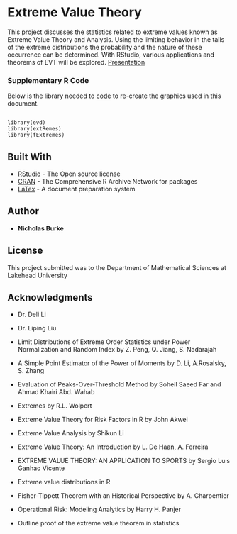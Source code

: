 # Extreme Value Theory

This [project](https://github.com/nbizzle23/EVT/blob/master/ExtremeValueTheoryProject.pdf) discusses the statistics related to extreme values known as Extreme Value Theory and Analysis. Using the limiting behavior in the tails of the extreme distributions the probability and the nature of these occurrence can be determined. With RStudio, various applications and  theorems of EVT  will be explored. [Presentation](https://rpubs.com/nburke2/629518)

### Supplementary R Code

Below is the library needed to [code](https://github.com/nbizzle23/EVT/blob/master/RCode.R) to re-create the graphics used in this document. 

```

library(evd)
library(extRemes)
library(fExtremes)

```

## Built With

* [RStudio](https://rstudio.com/products/rstudio/) - The Open source license
* [CRAN](https://cran.r-project.org/) - The Comprehensive R Archive Network for packages
* [LaTex](https://www.latex-project.org/) - A document preparation system


## Author

* **Nicholas Burke** 

## License

This project submitted was to the Department of Mathematical Sciences at Lakehead University

## Acknowledgments

* Dr. Deli Li

* Dr. Liping Liu

* Limit Distributions of Extreme Order Statistics under Power Normalization and Random Index by Z. Peng, Q. Jiang, S. Nadarajah

* A Simple Point Estimator of the Power of Moments by D. Li, A.Rosalsky, S. Zhang 

* Evaluation of Peaks-Over-Threshold Method by Soheil Saeed Far and Ahmad Khairi Abd. Wahab

 * Extremes by R.L. Wolpert

* Extreme Value Theory for Risk Factors in R by John Akwei

* Extreme Value Analysis by Shikun Li

* Extreme Value Theory: An Introduction by L. De Haan, A. Ferreira

* EXTREME VALUE THEORY: AN APPLICATION TO SPORTS by Sergio Luıs Ganhao Vicente

* Extreme value distributions in R

* Fisher-Tippett Theorem with an Historical Perspective by A. Charpentier

* Operational Risk: Modeling Analytics by Harry H. Panjer

* Outline proof of the extreme value theorem in statistics



